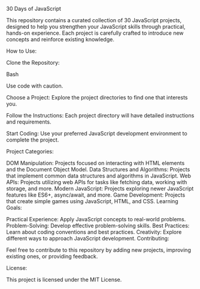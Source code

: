 30 Days of JavaScript

This repository contains a curated collection of 30 JavaScript projects, designed to help you strengthen your JavaScript skills through practical, hands-on experience. Each project is carefully crafted to introduce new concepts and reinforce existing knowledge.

How to Use:

Clone the Repository:

Bash

Use code with caution.

Choose a Project:
Explore the project directories to find one that interests you.

Follow the Instructions:
Each project directory will have detailed instructions and requirements.

Start Coding:
Use your preferred JavaScript development environment to complete the project.

Project Categories:

DOM Manipulation: Projects focused on interacting with HTML elements and the Document Object Model.
Data Structures and Algorithms: Projects that implement common data structures and algorithms in JavaScript.
Web APIs: Projects utilizing web APIs for tasks like fetching data, working with storage, and more.
Modern JavaScript: Projects exploring newer JavaScript features like ES6+, async/await, and more.
Game Development: Projects that create simple games using JavaScript, HTML, and CSS.
Learning Goals:

Practical Experience: Apply JavaScript concepts to real-world problems.
Problem-Solving: Develop effective problem-solving skills.
Best Practices: Learn about coding conventions and best practices.
Creativity: Explore different ways to approach JavaScript development.
Contributing:

Feel free to contribute to this repository by adding new projects, improving existing ones, or providing feedback.

License:

This project is licensed under the MIT License.
